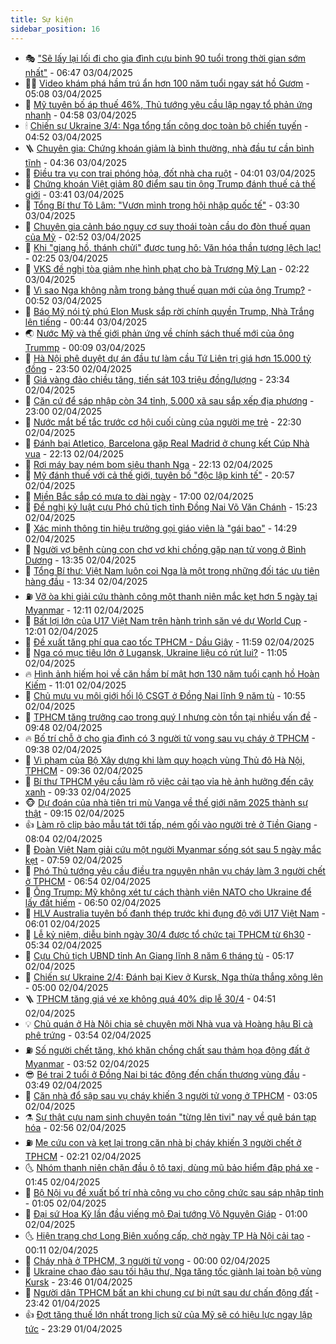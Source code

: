 ```yaml
---
title: Sự kiện
sidebar_position: 16
---
```


<!-- dantri-su-kien:START -->
- 🎭 [&quot;Sẽ lấy lại lối đi cho gia đình cựu binh 90 tuổi trong thời gian sớm nhất&quot;](https://dantri.com.vn/xa-hoi/se-lay-lai-loi-di-cho-gia-dinh-cuu-binh-90-tuoi-trong-thoi-gian-som-nhat-20250403133229816.htm) - 06:47 03/04/2025
- 👨‍🏫 [Video khám phá hầm trú ẩn hơn 100 năm tuổi ngay sát hồ Gươm](https://dantri.com.vn/xa-hoi/video-kham-pha-ham-tru-an-hon-100-nam-tuoi-ngay-sat-ho-guom-20250403120425865.htm) - 05:08 03/04/2025
- 🌮 [Mỹ tuyên bố áp thuế 46%, Thủ tướng yêu cầu lập ngay tổ phản ứng nhanh](https://dantri.com.vn/xa-hoi/my-tuyen-bo-ap-thue-46-thu-tuong-yeu-cau-lap-ngay-to-phan-ung-nhanh-20250403094044452.htm) - 04:58 03/04/2025
- 🕯 [Chiến sự Ukraine 3/4: Nga tổng tấn công dọc toàn bộ chiến tuyến](https://dantri.com.vn/the-gioi/chien-su-ukraine-34-nga-tong-tan-cong-doc-toan-bo-chien-tuyen-20250403105455655.htm) - 04:52 03/04/2025
- 🪜 [Chuyên gia: Chứng khoán giảm là bình thường, nhà đầu tư cần bình tĩnh](https://dantri.com.vn/kinh-doanh/chuyen-gia-chung-khoan-giam-la-binh-thuong-nha-dau-tu-can-binh-tinh-20250403112617046.htm) - 04:36 03/04/2025
- 🐘 [Điều tra vụ con trai phóng hỏa, đốt nhà cha ruột](https://dantri.com.vn/xa-hoi/dieu-tra-vu-con-trai-phong-hoa-dot-nha-cha-ruot-20250403103659773.htm) - 04:01 03/04/2025
- 🤔 [Chứng khoán Việt giảm 80 điểm sau tin ông Trump đánh thuế cả thế giới](https://dantri.com.vn/kinh-doanh/chung-khoan-viet-giam-80-diem-sau-tin-ong-trump-danh-thue-ca-the-gioi-20250403092732363.htm) - 03:41 03/04/2025
- 🧠 [Tổng Bí thư Tô Lâm: &quot;Vươn mình trong hội nhập quốc tế&quot;](https://dantri.com.vn/xa-hoi/tong-bi-thu-to-lam-vuon-minh-trong-hoi-nhap-quoc-te-20250403101936023.htm) - 03:30 03/04/2025
- 📝 [Chuyên gia cảnh báo nguy cơ suy thoái toàn cầu do đòn thuế quan của Mỹ](https://dantri.com.vn/the-gioi/chuyen-gia-canh-bao-nguy-co-suy-thoai-toan-cau-do-don-thue-quan-cua-my-20250403094424311.htm) - 02:52 03/04/2025
- 🦏 [Khi &quot;giang hồ, thánh chửi&quot; được tung hô: Văn hóa thần tượng lệch lạc!](https://dantri.com.vn/doi-song/khi-giang-ho-thanh-chui-duoc-tung-ho-van-hoa-than-tuong-lech-lac-20250403082444402.htm) - 02:25 03/04/2025
- 🥰 [VKS đề nghị tòa giảm nhẹ hình phạt cho bà Trương Mỹ Lan](https://dantri.com.vn/phap-luat/vks-de-nghi-toa-giam-nhe-hinh-phat-cho-ba-truong-my-lan-20250403085435641.htm) - 02:22 03/04/2025
- 🤗 [Vì sao Nga không nằm trong bảng thuế quan mới của ông Trump?](https://dantri.com.vn/the-gioi/vi-sao-nga-khong-nam-trong-bang-thue-quan-moi-cua-ong-trump-20250403074144065.htm) - 00:52 03/04/2025
- 🌈 [Báo Mỹ nói tỷ phú Elon Musk sắp rời chính quyền Trump, Nhà Trắng lên tiếng](https://dantri.com.vn/the-gioi/bao-my-noi-ty-phu-elon-musk-sap-roi-chinh-quyen-trump-nha-trang-len-tieng-20250403073528230.htm) - 00:44 03/04/2025
- 🌏 [Nước Mỹ và thế giới phản ứng về chính sách thuế mới của ông Trummp](https://dantri.com.vn/the-gioi/nuoc-my-va-the-gioi-phan-ung-ve-chinh-sach-thue-moi-cua-ong-trummp-20250403065649489.htm) - 00:09 03/04/2025
- 💄 [Hà Nội phê duyệt dự án đầu tư làm cầu Tứ Liên trị giá hơn 15.000 tỷ đồng](https://dantri.com.vn/xa-hoi/ha-noi-phe-duyet-du-an-dau-tu-lam-cau-tu-lien-tri-gia-hon-15000-ty-dong-20250403064859275.htm) - 23:50 02/04/2025
- 👺 [Giá vàng đảo chiều tăng, tiến sát 103 triệu đồng/lượng](https://dantri.com.vn/kinh-doanh/gia-vang-dao-chieu-tang-tien-sat-103-trieu-dongluong-20250403005030021.htm) - 23:34 02/04/2025
- 👹 [Căn cứ để sáp nhập còn 34 tỉnh, 5.000 xã sau sắp xếp địa phương](https://dantri.com.vn/noi-vu/can-cu-de-sap-nhap-con-34-tinh-5000-xa-sau-sap-xep-dia-phuong-20250402095449624.htm) - 23:00 02/04/2025
- 🌊 [Nước mắt bế tắc trước cơ hội cuối cùng của người mẹ trẻ](https://dantri.com.vn/tam-long-nhan-ai/nuoc-mat-be-tac-truoc-co-hoi-cuoi-cung-cua-nguoi-me-tre-20250328212302260.htm) - 22:30 02/04/2025
- 🤠 [Đánh bại Atletico, Barcelona gặp Real Madrid ở chung kết Cúp Nhà vua](https://dantri.com.vn/the-thao/danh-bai-atletico-barcelona-gap-real-madrid-o-chung-ket-cup-nha-vua-20250403051349781.htm) - 22:13 02/04/2025
- 🎊 [Rơi máy bay ném bom siêu thanh Nga](https://dantri.com.vn/the-gioi/roi-may-bay-nem-bom-sieu-thanh-nga-20250403045403719.htm) - 22:13 02/04/2025
- 🐘 [Mỹ đánh thuế với cả thế giới, tuyên bố &quot;độc lập kinh tế&quot;](https://dantri.com.vn/the-gioi/my-danh-thue-voi-ca-the-gioi-tuyen-bo-doc-lap-kinh-te-20250403034609577.htm) - 20:57 02/04/2025
- 💂 [Miền Bắc sắp có mưa to dài ngày](https://dantri.com.vn/xa-hoi/mien-bac-sap-co-mua-to-dai-ngay-20250402202514535.htm) - 17:00 02/04/2025
- 👹 [Đề nghị kỷ luật cựu Phó chủ tịch tỉnh Đồng Nai Võ Văn Chánh](https://dantri.com.vn/xa-hoi/de-nghi-ky-luat-cuu-pho-chu-tich-tinh-dong-nai-vo-van-chanh-20250402205224778.htm) - 15:23 02/04/2025
- 🦒 [Xác minh thông tin hiệu trưởng gọi giáo viên là &quot;gái bao&quot;](https://dantri.com.vn/giao-duc/xac-minh-thong-tin-hieu-truong-goi-giao-vien-la-gai-bao-20250402201559627.htm) - 14:29 02/04/2025
- 🗽 [Người vợ bệnh cùng con chơ vơ khi chồng gặp nạn tử vong ở Bình Dương](https://dantri.com.vn/xa-hoi/nguoi-vo-benh-cung-con-cho-vo-khi-chong-gap-nan-tu-vong-o-binh-duong-20250402155543810.htm) - 13:35 02/04/2025
- 💄 [Tổng Bí thư: Việt Nam luôn coi Nga là một trong những đối tác ưu tiên hàng đầu](https://dantri.com.vn/xa-hoi/tong-bi-thu-viet-nam-luon-coi-nga-la-mot-trong-nhung-doi-tac-uu-tien-hang-dau-20250402203307863.htm) - 13:34 02/04/2025
- ⛽️ [Vỡ òa khi giải cứu thành công một thanh niên mắc kẹt hơn 5 ngày tại Myanmar](https://dantri.com.vn/xa-hoi/vo-oa-khi-giai-cuu-thanh-cong-mot-thanh-nien-mac-ket-hon-5-ngay-tai-myanmar-20250402185624466.htm) - 12:11 02/04/2025
- 🥷 [Bất lợi lớn của U17 Việt Nam trên hành trình săn vé dự World Cup](https://dantri.com.vn/the-thao/bat-loi-lon-cua-u17-viet-nam-tren-hanh-trinh-san-ve-du-world-cup-20250402190148657.htm) - 12:01 02/04/2025
- 🤖 [Đề xuất tăng phí qua cao tốc TPHCM - Dầu Giây](https://dantri.com.vn/xa-hoi/de-xuat-tang-phi-qua-cao-toc-tphcm-dau-giay-20250402185528963.htm) - 11:59 02/04/2025
- 🌊 [Nga có mục tiêu lớn ở Lugansk, Ukraine liệu có rút lui?](https://dantri.com.vn/the-gioi/nga-co-muc-tieu-lon-o-lugansk-ukraine-lieu-co-rut-lui-20250402124430285.htm) - 11:05 02/04/2025
- 🔥 [Hình ảnh hiếm hoi về căn hầm bí mật hơn 130 năm tuổi cạnh hồ Hoàn Kiếm](https://dantri.com.vn/xa-hoi/hinh-anh-hiem-hoi-ve-can-ham-bi-mat-hon-130-nam-tuoi-canh-ho-hoan-kiem-20250402171015324.htm) - 11:01 02/04/2025
- 🦏 [Chủ mưu vụ môi giới hối lộ CSGT ở Đồng Nai lĩnh 9 năm tù](https://dantri.com.vn/phap-luat/chu-muu-vu-moi-gioi-hoi-lo-csgt-o-dong-nai-linh-9-nam-tu-20250402171646099.htm) - 10:55 02/04/2025
- 🐘 [TPHCM tăng trưởng cao trong quý I nhưng còn tồn tại nhiều vấn đề](https://dantri.com.vn/xa-hoi/tphcm-tang-truong-cao-trong-quy-i-nhung-con-ton-tai-nhieu-van-de-20250402153234937.htm) - 09:48 02/04/2025
- 🔥 [Bố trí chỗ ở cho gia đình có 3 người tử vong sau vụ cháy ở TPHCM](https://dantri.com.vn/xa-hoi/bo-tri-cho-o-cho-gia-dinh-co-3-nguoi-tu-vong-sau-vu-chay-o-tphcm-20250402160750138.htm) - 09:38 02/04/2025
- 💼 [Vi phạm của Bộ Xây dựng khi làm quy hoạch vùng Thủ đô Hà Nội, TPHCM](https://dantri.com.vn/xa-hoi/vi-pham-cua-bo-xay-dung-khi-lam-quy-hoach-vung-thu-do-ha-noi-tphcm-20250402151416777.htm) - 09:36 02/04/2025
- 🚀 [Bí thư TPHCM yêu cầu làm rõ việc cải tạo vỉa hè ảnh hưởng đến cây xanh](https://dantri.com.vn/xa-hoi/bi-thu-tphcm-yeu-cau-lam-ro-viec-cai-tao-via-he-anh-huong-den-cay-xanh-20250402160257420.htm) - 09:33 02/04/2025
- 🐵 [Dự đoán của nhà tiên tri mù Vanga về thế giới năm 2025 thành sự thật](https://dantri.com.vn/the-gioi/du-doan-cua-nha-tien-tri-mu-vanga-ve-the-gioi-nam-2025-thanh-su-that-20250402160008259.htm) - 09:15 02/04/2025
- 👍 [Làm rõ clip bảo mẫu tát tới tấp, ném gối vào người trẻ ở Tiền Giang](https://dantri.com.vn/xa-hoi/lam-ro-clip-bao-mau-tat-toi-tap-nem-goi-vao-nguoi-tre-o-tien-giang-20250402144136324.htm) - 08:04 02/04/2025
- 🚦 [Đoàn Việt Nam giải cứu một người Myanmar sống sót sau 5 ngày mắc kẹt](https://dantri.com.vn/xa-hoi/doan-viet-nam-giai-cuu-mot-nguoi-myanmar-song-sot-sau-5-ngay-mac-ket-20250402124641023.htm) - 07:59 02/04/2025
- 🥸 [Phó Thủ tướng yêu cầu điều tra nguyên nhân vụ cháy làm 3 người chết ở TPHCM](https://dantri.com.vn/xa-hoi/pho-thu-tuong-yeu-cau-dieu-tra-nguyen-nhan-vu-chay-lam-3-nguoi-chet-o-tphcm-20250402134211242.htm) - 06:54 02/04/2025
- 🥷 [Ông Trump: Mỹ không xét tư cách thành viên NATO cho Ukraine để lấy đất hiếm](https://dantri.com.vn/the-gioi/ong-trump-my-khong-xet-tu-cach-thanh-vien-nato-cho-ukraine-de-lay-dat-hiem-20250402134215660.htm) - 06:50 02/04/2025
- 🤡 [HLV Australia tuyên bố đanh thép trước khi đụng độ với U17 Việt Nam](https://dantri.com.vn/the-thao/hlv-australia-tuyen-bo-danh-thep-truoc-khi-dung-do-voi-u17-viet-nam-20250402122442345.htm) - 06:01 02/04/2025
- 🥳 [Lễ kỷ niệm, diễu binh ngày 30/4 được tổ chức tại TPHCM từ 6h30](https://dantri.com.vn/xa-hoi/le-ky-niem-dieu-binh-ngay-304-duoc-to-chuc-tai-tphcm-tu-6h30-20250402121905137.htm) - 05:34 02/04/2025
- 🤩 [Cựu Chủ tịch UBND tỉnh An Giang lĩnh 8 năm 6 tháng tù](https://dantri.com.vn/phap-luat/cuu-chu-tich-ubnd-tinh-an-giang-linh-8-nam-6-thang-tu-20250402120823620.htm) - 05:17 02/04/2025
- 🎡 [Chiến sự Ukraine 2/4: Đánh bại Kiev ở Kursk, Nga thừa thắng xông lên](https://dantri.com.vn/the-gioi/chien-su-ukraine-24-danh-bai-kiev-o-kursk-nga-thua-thang-xong-len-20250402115051506.htm) - 05:00 02/04/2025
- 🪜 [TPHCM tăng giá vé xe không quá 40% dịp lễ 30/4](https://dantri.com.vn/xa-hoi/tphcm-tang-gia-ve-xe-khong-qua-40-dip-le-304-20250402110053752.htm) - 04:51 02/04/2025
- 💡 [Chủ quán ở Hà Nội chia sẻ chuyện mời Nhà vua và Hoàng hậu Bỉ cà phê trứng](https://dantri.com.vn/du-lich/chu-quan-o-ha-noi-chia-se-chuyen-moi-nha-vua-va-hoang-hau-bi-ca-phe-trung-20250401220923602.htm) - 03:54 02/04/2025
- ⛽️ [Số người chết tăng, khó khăn chồng chất sau thảm họa động đất ở Myanmar](https://dantri.com.vn/the-gioi/so-nguoi-chet-tang-kho-khan-chong-chat-sau-tham-hoa-dong-dat-o-myanmar-20250402103656589.htm) - 03:52 02/04/2025
- 😎 [Bé trai 2 tuổi ở Đồng Nai bị tác động đến chấn thương vùng đầu](https://dantri.com.vn/xa-hoi/be-trai-2-tuoi-o-dong-nai-bi-tac-dong-den-chan-thuong-vung-dau-20250402091144708.htm) - 03:49 02/04/2025
- 🗽 [Căn nhà đổ sập sau vụ cháy khiến 3 người tử vong ở TPHCM](https://dantri.com.vn/xa-hoi/can-nha-do-sap-sau-vu-chay-khien-3-nguoi-tu-vong-o-tphcm-20250402094918018.htm) - 03:05 02/04/2025
- ⚗️ [Sự thật cựu nam sinh chuyên toán &quot;từng lên tivi&quot; nay về quê bán tạp hóa](https://dantri.com.vn/giao-duc/su-that-cuu-nam-sinh-chuyen-toan-tung-len-tivi-nay-ve-que-ban-tap-hoa-20250401204517311.htm) - 02:56 02/04/2025
- ⛽️ [Mẹ cứu con và kẹt lại trong căn nhà bị cháy khiến 3 người chết ở TPHCM](https://dantri.com.vn/xa-hoi/me-cuu-con-va-ket-lai-trong-can-nha-bi-chay-khien-3-nguoi-chet-o-tphcm-20250402083102618.htm) - 02:21 02/04/2025
- 🌜 [Nhóm thanh niên chặn đầu ô tô taxi, dùng mũ bảo hiểm đập phá xe](https://dantri.com.vn/phap-luat/nhom-thanh-nien-chan-dau-o-to-taxi-dung-mu-bao-hiem-dap-pha-xe-20250402082602924.htm) - 01:45 02/04/2025
- 🦩 [Bộ Nội vụ đề xuất bố trí nhà công vụ cho công chức sau sáp nhập tỉnh](https://dantri.com.vn/noi-vu/bo-noi-vu-de-xuat-bo-tri-nha-cong-vu-cho-cong-chuc-sau-sap-nhap-tinh-20250402065835978.htm) - 01:05 02/04/2025
- 🦒 [Đại sứ Hoa Kỳ lần đầu viếng mộ Đại tướng Võ Nguyên Giáp](https://dantri.com.vn/xa-hoi/dai-su-hoa-ky-lan-dau-vieng-mo-dai-tuong-vo-nguyen-giap-20250402073637450.htm) - 01:00 02/04/2025
- 🌜 [Hiện trạng chợ Long Biên xuống cấp, chờ ngày TP Hà Nội cải tạo](https://dantri.com.vn/xa-hoi/hien-trang-cho-long-bien-xuong-cap-cho-ngay-tp-ha-noi-cai-tao-20250401012342687.htm) - 00:11 02/04/2025
- 🐎 [Cháy nhà ở TPHCM, 3 người tử vong](https://dantri.com.vn/xa-hoi/chay-nha-o-tphcm-3-nguoi-tu-vong-20250402065822374.htm) - 00:00 02/04/2025
- 🌋 [Ukraine chao đảo sau tối hậu thư, Nga tăng tốc giành lại toàn bộ vùng Kursk](https://dantri.com.vn/the-gioi/ukraine-chao-dao-sau-toi-hau-thu-nga-tang-toc-gianh-lai-toan-bo-vung-kursk-20250401170812037.htm) - 23:46 01/04/2025
- 🧰 [Người dân TPHCM bất an khi chung cư bị nứt sau dư chấn động đất](https://dantri.com.vn/xa-hoi/nguoi-dan-tphcm-bat-an-khi-chung-cu-bi-nut-sau-du-chan-dong-dat-20250401161726669.htm) - 23:42 01/04/2025
- 👍 [Đợt tăng thuế lớn nhất trong lịch sử của Mỹ sẽ có hiệu lực ngay lập tức](https://dantri.com.vn/the-gioi/dot-tang-thue-lon-nhat-trong-lich-su-cua-my-se-co-hieu-luc-ngay-lap-tuc-20250402062537019.htm) - 23:29 01/04/2025<!-- dantri-su-kien:END -->

